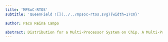 ```yaml
---
title: 'MPSoC-RTOS'
subtitle: 'QueenField ![](../../mpsoc-rtos.svg){width=17cm}'

author: Paco Reina Campo

abstract: Distribution for a Multi-Processor System on Chip. A Multi-Processor System on Chip (MPSoC) is a System on Chip (SoC) which includes multiple Processing Units (PU). As such, it is a Multi-Core System-on-Chip. All PUs are linked to each other by a Network on Chip (NoC). These technologies meet the performance needs of multimedia applications, telecommunication architectures or network security.
---
```

